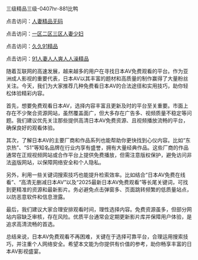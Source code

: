 三级精品三级-0407hr-881比鸭


点击访问：<a href="https://rtj-3zo.pages.dev/">人妻精品无码</a>

点击访问：<a href="https://gfd-5xg.pages.dev/">一区二区三区人妻少妇</a>

点击访问：<a href="https://bsdf-5f5.pages.dev/">久久91精品</a>

点击访问：<a href="https://fdhf-454.pages.dev/">91人妻人人爽人人澡精品</a>


随着互联网的高速发展，越来越多的用户在寻找日本AV免费观看的平台。作为亚洲成人影视的重要代表，日本AV以其丰富的题材和高质量的制作赢得了大量粉丝关注。今天，我们为大家推荐几种免费看日本AV的合法途径和实用技巧，助你轻松体验精彩内容。

首先，想要免费观看日本AV，选择内容丰富且更新及时的平台至关重要。市面上存在不少聚合资源网站，虽然覆盖面广，但大多存在广告多、视频质量不稳定等问题。我们建议优先关注那些提供高清日本AV免费资源、且视频播放流畅的平台，确保良好的观看体验。

其次，了解日本AV的主要厂商和作品系列也能帮助你更快找到心仪内容。比如“东京热”、“S1”等知名品牌在行业内享有盛誉，拥有大量经典作品。这些厂商的作品通常在正规视频网站或合作平台上提供免费播放，但需注意版权保护，避免访问非法盗版网站，以保障网络安全和个人隐私。

另外，利用一些关键词搜索技巧也能提升检索效率。比如结合“日本AV免费在线看”、“高清无删减日本AV”以及“2025最新日本AV免费观看”等长尾关键词，可找到更精准的资源和最新影片。务必避免点击弹窗多、页面跳转频繁的低质量站点，以防恶意软件和信息泄露。

最后，我们建议大家合理安排观看时间，理性选择内容。免费资源虽多，但部分网站内容缺乏审核，存在风险。优质平台通常会定期更新影片库并保障用户体验，是追求高清流畅的首选。

总结来说，日本AV免费观看不再困难，关键在于选择可靠平台，合理运用搜索技巧，并注重个人网络安全。希望本文能为你提供有价值的参考，助你畅享丰富的日本AV影视盛宴。


<span style="display:none;">[Canonical link]( https://github.com/vl20250704/652656 ）</span>

